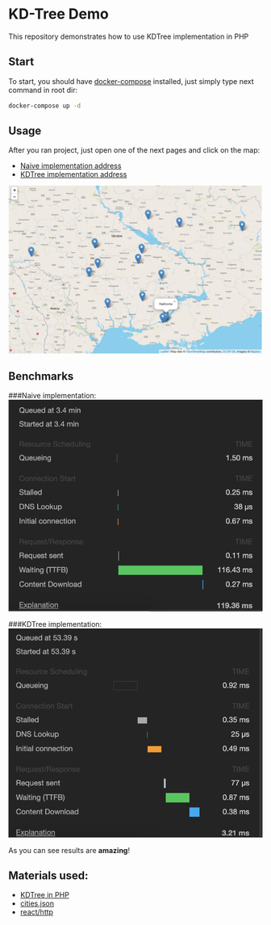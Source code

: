 # KD-Tree Demo
This repository demonstrates how to use KDTree implementation in PHP

## Start

To start, you should have [docker-compose](https://docs.docker.com/compose/ "docker-compose") installed, just simply type next command in root dir:
```bash
docker-compose up -d
```

## Usage
After you ran project, just open one of the next pages and click on the map:
+ [Naive implementation address](http://localhost:8080/naive "Naive implementation address")
+ [KDTree implementation address](http://localhost:8080/kd "Naive implementation address")

![](images/screen.png)

## Benchmarks
###Naive implementation:
![](images/naive.png)

###KDTree implementation:
![](images/kd.png)

As you can see results are **amazing**!

## Materials used:
+ [KDTree in PHP](https://github.com/f1r3starter/kdtree "KDTree in PHP")
+ [cities.json](https://github.com/lutangar/cities.json "cities.json")
+ [react/http](https://github.com/reactphp/http "react/http")
